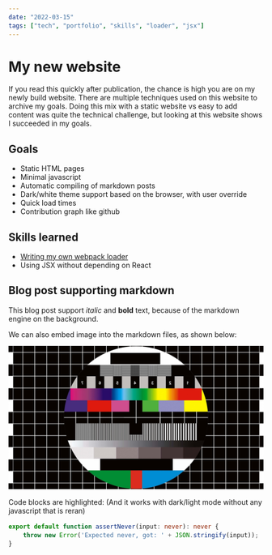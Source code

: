 ```yaml
---
date: "2022-03-15"
tags: ["tech", "portfolio", "skills", "loader", "jsx"]
---
```


# My new website

If you read this quickly after publication, the chance is high you are on my
newly build website. There are multiple techniques used on this website to
archive my goals. Doing this mix with a static website vs easy to add content
was quite the technical challenge, but looking at this website shows I succeeded
in my goals.

## Goals

* Static HTML pages
* Minimal javascript
* Automatic compiling of markdown posts
* Dark/white theme support based on the browser, with user override
* Quick load times
* Contribution graph like github

## Skills learned

* [Writing my own webpack loader](https://www.npmjs.com/package/json-tagged-file-loader)
* Using JSX without depending on React

## Blog post supporting markdown

This blog post support *italic* and **bold** text, because of the markdown
engine on the background.

We can also embed image into the markdown files, as shown below:

![An photo of a standard television test screen](test.jpg "An HD television test screen")

Code blocks are highlighted: (And it works with dark/light mode without any
javascript that is reran)

```typescript
export default function assertNever(input: never): never {
    throw new Error('Expected never, got: ' + JSON.stringify(input));
}

```
